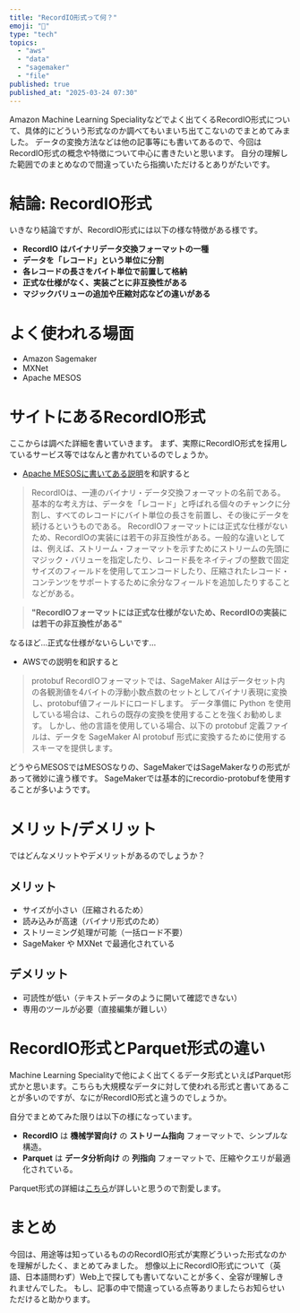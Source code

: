 ```yaml
---
title: "RecordIO形式って何？"
emoji: "📂"
type: "tech"
topics:
  - "aws"
  - "data"
  - "sagemaker"
  - "file"
published: true
published_at: "2025-03-24 07:30"
---
```


Amazon Machine Learning Specialityなどでよく出てくるRecordIO形式について、具体的にどういう形式なのか調べてもいまいち出てこないのでまとめてみました。
データの変換方法などは他の記事等にも書いてあるので、今回はRecordIO形式の概念や特徴について中心に書きたいと思います。
自分の理解した範囲でのまとめなので間違っていたら指摘いただけるとありがたいです。

# 結論: RecordIO形式
いきなり結論ですが、RecordIO形式には以下の様な特徴がある様です。
- **RecordIO はバイナリデータ交換フォーマットの一種**  
- **データを「レコード」という単位に分割**  
- **各レコードの長さをバイト単位で前置して格納**  
- **正式な仕様がなく、実装ごとに非互換性がある**  
- **マジックバリューの追加や圧縮対応などの違いがある**

# よく使われる場面
- Amazon Sagemaker
- MXNet
- Apache MESOS

# サイトにあるRecordIO形式
ここからは調べた詳細を書いていきます。
まず、実際にRecordIO形式を採用しているサービス等ではなんと書かれているのでしょうか。

- [Apache MESOSに書いてある説明](https://mesos.apache.org/documentation/latest/recordio/)を和訳すると
>RecordIOは、一連のバイナリ・データ交換フォーマットの名前である。基本的な考え方は、データを「レコード」と呼ばれる個々のチャンクに分割し、すべてのレコードにバイト単位の長さを前置し、その後にデータを続けるというものである。
RecordIOフォーマットには正式な仕様がないため、RecordIOの実装には若干の非互換性がある。一般的な違いとしては、例えば、ストリーム・フォーマットを示すためにストリームの先頭にマジック・バリューを指定したり、レコード長をネイティブの整数で固定サイズのフィールドを使用してエンコードしたり、圧縮されたレコード・コンテンツをサポートするために余分なフィールドを追加したりすることなどがある。

> **"RecordIOフォーマットには正式な仕様がないため、RecordIOの実装には若干の非互換性がある"**

なるほど...正式な仕様がないらしいです...

- AWSでの説明を和訳すると
> protobuf RecordIOフォーマットでは、SageMaker AIはデータセット内の各観測値を4バイトの浮動小数点数のセットとしてバイナリ表現に変換し、protobuf値フィールドにロードします。 データ準備に Python を使用している場合は、これらの既存の変換を使用することを強くお勧めします。 しかし、他の言語を使用している場合、以下の protobuf 定義ファイルは、データを SageMaker AI protobuf 形式に変換するために使用するスキーマを提供します。

どうやらMESOSではMESOSなりの、SageMakerではSageMakerなりの形式があって微妙に違う様です。
SageMakerでは基本的にrecordio-protobufを使用することが多いようです。

# メリット/デメリット
ではどんなメリットやデメリットがあるのでしょうか？

## メリット
- サイズが小さい（圧縮されるため）
- 読み込みが高速（バイナリ形式のため）
- ストリーミング処理が可能（一括ロード不要）
- SageMaker や MXNet で最適化されている

## デメリット
- 可読性が低い（テキストデータのように開いて確認できない）
- 専用のツールが必要（直接編集が難しい）

# RecordIO形式とParquet形式の違い
Machine Learning Specialityで他によく出てくるデータ形式といえばParquet形式かと思います。こちらも大規模なデータに対して使われる形式と書いてあることが多いのですが、なにがRecordIO形式と違うのでしょうか。

自分でまとめてみた限りは以下の様になっています。
- **RecordIO** は **機械学習向け** の **ストリーム指向** フォーマットで、シンプルな構造。 
- **Parquet** は **データ分析向け** の **列指向** フォーマットで、圧縮やクエリが最適化されている。
 
Parquet形式の詳細は[こちら](https://zenn.dev/yuto_mo/articles/fad63e2994fbb4)が詳しいと思うので割愛します。

# まとめ
今回は、用途等は知っているもののRecordIO形式が実際どういった形式なのかを理解がしたく、まとめてみました。
想像以上にRecordIO形式について（英語、日本語問わず）Web上で探しても書いてないことが多く、全容が理解しきれませんでした。
もし、記事の中で間違っている点等ありましたらお知らせいただけると助かります。